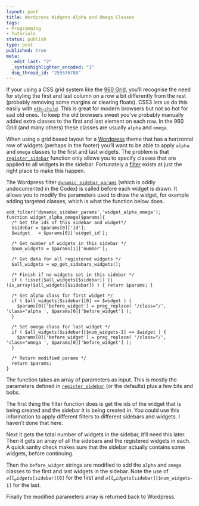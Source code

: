 ```yaml
--- 
layout: post
title: Wordpress Widgets Alpha and Omega Classes
tags: 
- Programming
- Tutorials
status: publish
type: post
published: true
meta: 
  _edit_last: "2"
  _syntaxhighlighter_encoded: "1"
  dsq_thread_id: "255576788"
---
```

If your using a CSS grid system like the <a href=”http://960.gs/”>960 Grid</a>, you’ll recognise the need for styling the first and last column on a row a bit differently from the rest (probably removing some margins or clearing floats). CSS3 lets us do this easily with <a href=”http://css-tricks.com/how-nth-child-works/”><code>nth-child</code></a>. This is great for modern browsers but not so hot for sad old ones. To keep the old browsers sweet you’ve probably manually added extra classes to the first and last element on each row. In the 960 Grid (and many others) these classes are usually <code>alpha</code> and <code>omega</code>.

When using a grid based layout for a <a href=”http://wordpress.org/”>Wordpress</a> theme that has a horizontal row of widgets (perhaps in the footer) you’ll want to be able to apply <code>alpha</code> and <code>omega</code> classes to the first and last widgets. The problem is that <a href=”http://codex.wordpress.org/Function_Reference/register_sidebar”><code>register_sidebar</code></a> function only allows you to specify classes that are applied to all widgets in the sidebar. Fortunately a <a href=”http://codex.wordpress.org/Plugin_API/Filter_Reference”>filter</a> exists at just the right place to make this happen.

<!--more-->The Wordpress filter <a href=”http://www.theenglishguy.co.uk/2010/02/02/using-dynamic_sidebar_params-in-wordpress-themes/”><code>dynamic_sidebar_params</code></a> (which is oddly undocumented in the Codex) is called before each widget is drawn. It allows you to modify the parameters used to draw the widget, for example adding targeted classes, which is what the function below does.


    add_filter('dynamic_sidebar_params','widget_alpha_omega');
    function widget_alpha_omega($params){
      /* Get the ids of this sidebar and widget*/
      $sidebar = $params[0]['id'];
      $widget   = $params[0]['widget_id'];
      
      /* Get number of widgets in this sidebar */
      $num_widgets = $params[1]['number'];
      
      /* Get data for all registered widgets */
      $all_widgets = wp_get_sidebars_widgets();
      
      /* Finish if no widgets set in this sidebar */
      if ( !isset($all_widgets[$sidebar]) || !is_array($all_widgets[$sidebar]) ) { return $params; }
      
      /* Set alpha class for first widget */
      if ( $all_widgets[$sidebar][0] == $widget ) {
        $params[0]['before_widget'] = preg_replace( '/class="/', 'class="alpha ', $params[0]['before_widget'] );
      }
      
      /* Set omega class for last widget */
      if ( $all_widgets[$sidebar][$num_widgets-1] == $widget ) {
        $params[0]['before_widget'] = preg_replace( '/class="/', 'class="omega ', $params[0]['before_widget'] );
      }
      
      /* Return modified params */   
      return $params;
    }


The function takes an array of parameters as input. This is mostly the parameters defined in <a href=”http://codex.wordpress.org/Function_Reference/register_sidebar”><code>register_sidebar</code></a> (or the defaults) plus a few bits and bobs.

The first thing the filter function does is get the ids of the widget that is being created and the sidebar it is being created in. You could use this information to apply different filters to different sidebars and widgets. I haven’t done that here.

Next it gets the total number of widgets in the sidebar, it’ll need this later. Then it gets an array of all the sidebars and the registered widgets in each. A quick sanity check makes sure that the sidebar actually contains some widgets, before continuing.

Then the <code>before_widget</code> strings are modified to add the <code>alpha</code> and <code>omega</code> classes to the first and last widgets in the sidebar. Note the use of <code>$all_widgets[$sidebar][0]</code> for the first and <code>$all_widgets[$sidebar][$num_widgets-1]</code> for the last.

Finally the modified parameters array is returned back to Wordpress.
